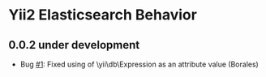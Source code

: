 Yii2 Elasticsearch Behavior
===========================

0.0.2 under development
-----------------------

- Bug [#1](https://github.com/Borales/yii2-elasticsearch-behavior/issues/1): Fixed using of \yii\db\Expression as an attribute value (Borales)
